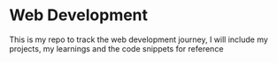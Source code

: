 # Web Development
 This is my repo to track the web development journey, I will include my projects, my learnings and the code snippets for reference

